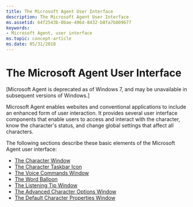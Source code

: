 ```yaml
---
title: The Microsoft Agent User Interface
description: The Microsoft Agent User Interface
ms.assetid: 64f2543b-0bae-496d-8432-b8fa7b809677
keywords:
- Microsoft Agent, user interface
ms.topic: concept-article
ms.date: 05/31/2018
---
```


# The Microsoft Agent User Interface

\[Microsoft Agent is deprecated as of Windows 7, and may be unavailable in subsequent versions of Windows.\]

Microsoft Agent enables websites and conventional applications to include an enhanced form of user interaction. It provides several user interface components that enable users to access and interact with the character, know the character's status, and change global settings that affect all characters.

The following sections describe these basic elements of the Microsoft Agent user interface:

-   [The Character Window](the-character-window.md)
-   [The Character Taskbar Icon](the-character-taskbar-icon.md)
-   [The Voice Commands Window](the-voice-commands-window.md)
-   [The Word Balloon](the-word-balloon.md)
-   [The Listening Tip Window](the-listening-tip-window.md)
-   [The Advanced Character Options Window](the-advanced-character-options-window.md)
-   [The Default Character Properties Window](the-default-character-properties-window.md)

 

 




